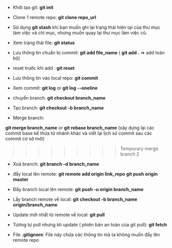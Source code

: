 - Khởi tạo git: 
**git init**

- Clone 1 remote repo:
**git clone repo_url**

- Sử dụng **git stash** khi bạn muốn ghi lại trạng thái hiện tại của thư mục làm việc và chỉ mục, nhưng muốn quay lại thư mục làm việc cũ.

- Xem trạng thái file: 
**git status**

- Lưu thông tin chuẩn bị commit: 
**git add file_name** ( **git add .** => add toàn bộ)

- reset trước khi add : 
**git reset**

- Lưu thông tin vào local repo:
**git commit**

- Xem commit: 
**git log** or
**git log --oneline**

- chuyển branch:
**git checkout branch_name**

- Tạo branch:
**git checkout -b branch_name**

- Merge branch:

**git merge branch_name** or **git rebase branch_name** (xây dựng lại các commit base kế thừa từ nhánh khác và viết lại lịch sử commit sau các commit cơ sở mới)
>>>>>>>>> Temporary merge branch 2

- Xoá branch:
**git branch -d branch_name**

- đẩy local lên remote:
**git remote add origin link_repo**
**git push origin master**

- Đẩy branch local lên remote:
**git push -u origin  branch_name**

- Lấy branch remote về local:
**git checkout -b  branch_name  origin/branch_name**

- Update mới nhất từ remote về local:
**git pull**

- Tương tự pull nhưng kh update ( phiên bản an toàn của git pull): 
**git fetch**

- File **.gitignore**: File này chứa các thông tin mà ta không muốn đẩy lên remote repo 
